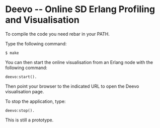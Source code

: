 Deevo -- Online SD Erlang Profiling and Visualisation
=====================================================

To compile the code you need rebar in your PATH.

Type the following command:
```
$ make
```

You can then start the online visualisation from an Erlang node with the following command:
```
deevo:start().
```

Then point your browser to the indicated URL to open the Deevo visualisation page.

To stop the application, type:
```
deevo:stop().
```

This is still a prototype.
